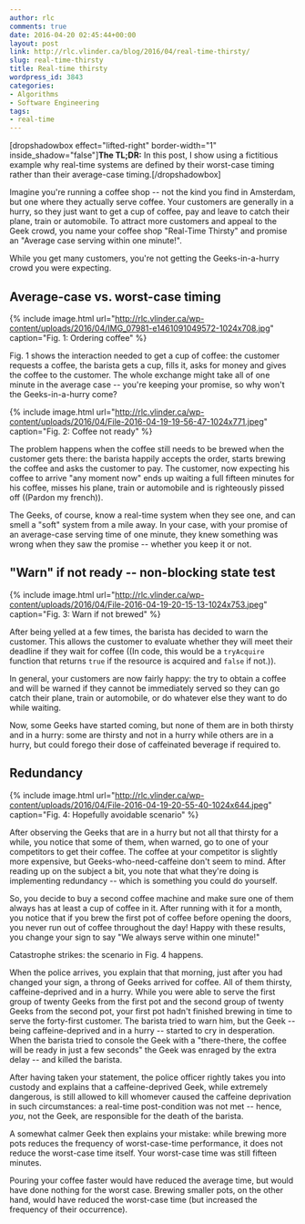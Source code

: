```yaml
---
author: rlc
comments: true
date: 2016-04-20 02:45:44+00:00
layout: post
link: http://rlc.vlinder.ca/blog/2016/04/real-time-thirsty/
slug: real-time-thirsty
title: Real-time thirsty
wordpress_id: 3843
categories:
- Algorithms
- Software Engineering
tags:
- real-time
---
```


[dropshadowbox effect="lifted-right" border-width="1" inside_shadow="false"]**The TL;DR:**
In this post, I show using a fictitious example why real-time systems are defined by their worst-case timing rather than their average-case timing.[/dropshadowbox]

Imagine you're running a coffee shop -- not the kind you find in Amsterdam, but one where they actually serve coffee. Your customers are generally in a hurry, so they just want to get a cup of coffee, pay and leave to catch their plane, train or automobile. To attract more customers and appeal to the Geek crowd, you name your coffee shop "Real-Time Thirsty" and promise an "Average case serving within one minute!".

While you get many customers, you're not getting the Geeks-in-a-hurry crowd you were expecting.
<!--more-->


## Average-case vs. worst-case timing


{% include image.html url="http://rlc.vlinder.ca/wp-content/uploads/2016/04/IMG_07981-e1461091049572-1024x708.jpg" caption="Fig. 1: Ordering coffee" %}

Fig. 1 shows the interaction needed to get a cup of coffee: the customer requests a coffee, the barista gets a cup, fills it, asks for money and gives the coffee to the customer. The whole exchange might take all of one minute in the average case -- you're keeping your promise, so why won't the Geeks-in-a-hurry come?

{% include image.html url="http://rlc.vlinder.ca/wp-content/uploads/2016/04/File-2016-04-19-19-56-47-1024x771.jpeg" caption="Fig. 2: Coffee not ready" %}

The problem happens when the coffee still needs to be brewed when the customer gets there: the barista happily accepts the order, starts brewing the coffee and asks the customer to pay. The customer, now expecting his coffee to arrive "any moment now" ends up waiting a full fifteen minutes for his coffee, misses his plane, train or automobile and is righteously pissed off ((Pardon my french)).

The Geeks, of course, know a real-time system when they see one, and can smell a "soft" system from a mile away. In your case, with your promise of an average-case serving time of one minute, they knew something was wrong when they saw the promise -- whether you keep it or not.



## "Warn" if not ready -- non-blocking state test


{% include image.html url="http://rlc.vlinder.ca/wp-content/uploads/2016/04/File-2016-04-19-20-15-13-1024x753.jpeg" caption="Fig. 3: Warn if not brewed" %}

After being yelled at a few times, the barista has decided to warn the customer. This allows the customer to evaluate whether they will meet their deadline if they wait for coffee ((In code, this would be a `tryAcquire` function that returns `true` if the resource is acquired and `false` if not.)).

In general, your customers are now fairly happy: the try to obtain a coffee and will be warned if they cannot be immediately served so they can go catch their plane, train or automobile, or do whatever else they want to do while waiting.

Now, some Geeks have started coming, but none of them are in both thirsty and in a hurry: some are thirsty and not in a hurry while others are in a hurry, but could forego their dose of caffeinated beverage if required to.



## Redundancy


{% include image.html url="http://rlc.vlinder.ca/wp-content/uploads/2016/04/File-2016-04-19-20-55-40-1024x644.jpeg" caption="Fig. 4: Hopefully avoidable scenario" %}

After observing the Geeks that are in a hurry but not all that thirsty for a while, you notice that some of them, when warned, go to one of your competitors to get their coffee. The coffee at your competitor is slightly more expensive, but Geeks-who-need-caffeine don't seem to mind. After reading up on the subject a bit, you note that what they're doing is implementing redundancy -- which is something you could do yourself.

So, you decide to buy a second coffee machine and make sure one of them always has at least a cup of coffee in it. After running with it for a month, you notice that if you brew the first pot of coffee before opening the doors, you never run out of coffee throughout the day! Happy with these results, you change your sign to say "We always serve within one minute!"

Catastrophe strikes: the scenario in Fig. 4 happens.

When the police arrives, you explain that that morning, just after you had changed your sign, a throng of Geeks arrived for coffee. All of them thirsty, caffeine-deprived and in a hurry. While you were able to serve the first group of twenty Geeks from the first pot and the second group of twenty Geeks from the second pot, your first pot hadn't finished brewing in time to serve the forty-first customer. The barista tried to warn him, but the Geek -- being caffeine-deprived and in a hurry -- started to cry in desperation. When the barista tried to console the Geek with a "there-there, the coffee will be ready in just a few seconds" the Geek was enraged by the extra delay -- and killed the barista.

After having taken your statement, the police officer rightly takes you into custody and explains that a caffeine-deprived Geek, while extremely dangerous, is still allowed to kill whomever caused the caffeine deprivation in such circumstances: a real-time post-condition was not met -- hence, _you_, not the Geek, are responsible for the death of the barista.

A somewhat calmer Geek then explains your mistake: while brewing more pots reduces the frequency of worst-case-time performance, it does not reduce the worst-case time itself. Your worst-case time was still fifteen minutes.

Pouring your coffee faster would have reduced the average time, but would have done nothing for the worst case. Brewing smaller pots, on the other hand, would have reduced the worst-case time (but increased the frequency of their occurrence).

